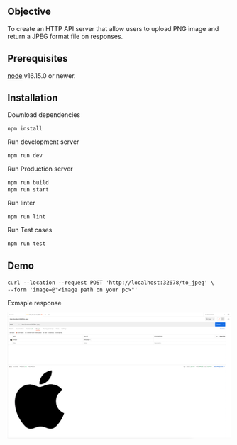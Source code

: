 ## Objective

To create an HTTP API server that allow users to upload PNG image and return a JPEG format file on responses.

## Prerequisites

[node](https://nodejs.org/en/) v16.15.0 or newer.

## Installation

Download dependencies

```
npm install
```

Run development server

```
npm run dev
```

Run Production server

```
npm run build
npm run start
```

Run linter

```
npm run lint
```

Run Test cases

```
npm run test
```

## Demo

```
curl --location --request POST 'http://localhost:32678/to_jpeg' \
--form 'image=@"<image path on your pc>"'
```

Exmaple response

![screenshot](postman.png)
